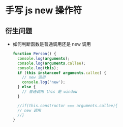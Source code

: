# 手写 js new 操作符

## 衍生问题

- 如何判断函数是普通调用还是 new 调用

  ```js
  function Person() {
    console.log(arguments);
    console.log(arguments.callee);
    console.log(this);
    if (this instanceof arguments.callee) {
      // new 调用
      console.log('new');
    } else {
      // 普通调用 this 是 window
    }

    //if(this.constructor === arguments.callee){
    // new 调用
    //}
  }
  ```
